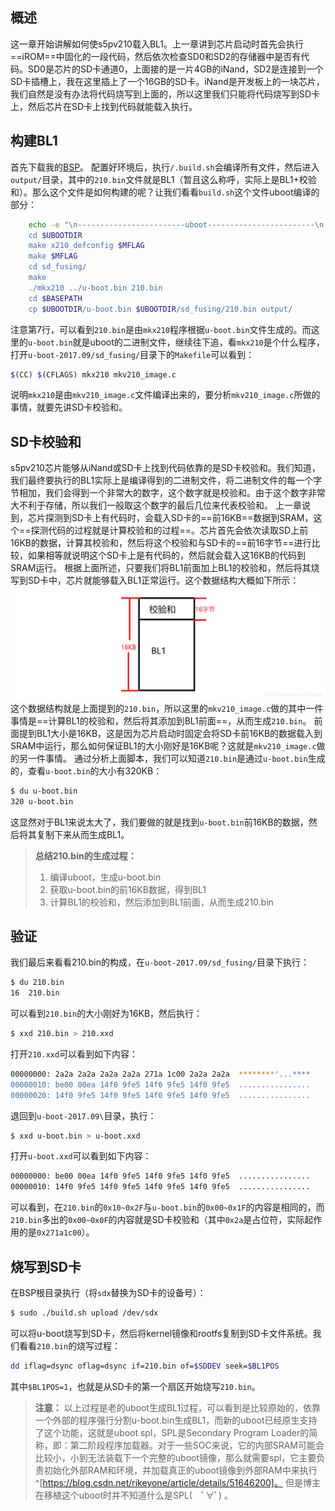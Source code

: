 ## 概述
这一章开始讲解如何使s5pv210载入BL1。上一章讲到芯片启动时首先会执行==iROM==中固化的一段代码，然后依次检查SD0和SD2的存储器中是否有代码。SD0是芯片的SD卡通道0，上面接的是一片4GB的iNand，SD2是连接到一个SD卡插槽上，我在这里插上了一个16GB的SD卡。iNand是开发板上的一块芯片，我们自然是没有办法将代码烧写到上面的，所以这里我们只能将代码烧写到SD卡上，然后芯片在SD卡上找到代码就能载入执行。

## 构建BL1
首先下载我的[BSP](https://github.com/colourfate/x210_bsp)。
配置好环境后，执行`/.build.sh`会编译所有文件，然后进入`output/`目录，其中的`210.bin`文件就是BL1（暂且这么称呼，实际上是BL1+校验和）。那么这个文件是如何构建的呢？让我们看看`build.sh`这个文件uboot编译的部分：
```bash
    echo -e "\n------------------------uboot------------------------\n
    cd $UBOOTDIR
    make x210_defconfig $MFLAG
    make $MFLAG
    cd sd_fusing/
    make
    ./mkx210 ../u-boot.bin 210.bin
    cd $BASEPATH
    cp $UBOOTDIR/u-boot.bin $UBOOTDIR/sd_fusing/210.bin output/
```
注意第7行，可以看到`210.bin`是由`mkx210`程序根据`u-boot.bin`文件生成的。而这里的`u-boot.bin`就是uboot的二进制文件，继续往下追，看`mkx210`是个什么程序，打开`u-boot-2017.09/sd_fusing/`目录下的`Makefile`可以看到：
```bash
$(CC) $(CFLAGS) mkx210 mkv210_image.c
```
说明`mkx210`是由`mkv210_image.c`文件编译出来的，要分析`mkv210_image.c`所做的事情，就要先讲SD卡校验和。

## SD卡校验和
s5pv210芯片能够从iNand或SD卡上找到代码依靠的是SD卡校验和。我们知道，我们最终要执行的BL1实际上是编译得到的二进制文件，将二进制文件的每一个字节相加，我们会得到一个非常大的数字，这个数字就是校验和。由于这个数字非常大不利于存储，所以我们一般取这个数字的最后几位来代表校验和。
上一章说到，芯片探测到SD卡上有代码时，会载入SD卡的==前16KB==数据到SRAM，这个==探测代码的过程就是计算校验和的过程==。芯片首先会依次读取SD上前16KB的数据，计算其校验和，然后将这个校验和与SD卡的==前16字节==进行比较，如果相等就说明这个SD卡上是有代码的，然后就会载入这16KB的代码到SRAM运行。
根据上面所述，只要我们将BL1前面加上BL1的校验和，然后将其烧写到SD卡中，芯片就能够载入BL1正常运行。这个数据结构大概如下所示：
![在这里插入图片描述](res/ARM+Linux嵌入式开发02：【uboot-2017移植】s5pv210载入BL1_1.png)
这个数据结构就是上面提到的`210.bin`，所以这里的`mkv210_image.c`做的其中一件事情是==计算BL1的校验和，然后将其添加到BL1前面==，从而生成`210.bin`。
前面提到BL1大小是16KB，这是因为芯片启动时固定会将SD卡前16KB的数据载入到SRAM中运行，那么如何保证BL1的大小刚好是16KB呢？这就是`mkv210_image.c`做的另一件事情。
通过分析上面脚本，我们可以知道`210.bin`是通过`u-boot.bin`生成的，查看`u-boot.bin`的大小有320KB：
```bash
$ du u-boot.bin 
320	u-boot.bin
```
这显然对于BL1来说太大了，我们要做的就是找到`u-boot.bin`前16KB的数据，然后将其复制下来从而生成BL1。
> **总结210.bin的生成过程：**
>  1. 编译uboot，生成u-boot.bin
>  2. 获取u-boot.bin的前16KB数据，得到BL1
>  3. 计算BL1的校验和，然后添加到BL1前面，从而生成210.bin

## 验证
我们最后来看看210.bin的构成，在`u-boot-2017.09/sd_fusing/`目录下执行：
```bash
$ du 210.bin 
16	210.bin
```
可以看到`210.bin`的大小刚好为16KB，然后执行：
```bash
$ xxd 210.bin > 210.xxd
```
打开`210.xxd`可以看到如下内容：
```bash
00000000: 2a2a 2a2a 2a2a 2a2a 271a 1c00 2a2a 2a2a  ********'...****
00000010: be00 00ea 14f0 9fe5 14f0 9fe5 14f0 9fe5  ................
00000020: 14f0 9fe5 14f0 9fe5 14f0 9fe5 14f0 9fe5  ................
```
退回到`u-boot-2017.09\`目录，执行：
```bash
$ xxd u-boot.bin > u-boot.xxd
```
打开`u-boot.xxd`可以看到如下内容：
```bash
00000000: be00 00ea 14f0 9fe5 14f0 9fe5 14f0 9fe5  ................
00000010: 14f0 9fe5 14f0 9fe5 14f0 9fe5 14f0 9fe5  ................
```
可以看到，在`210.bin`的`0x10~0x2F`与`u-boot.bin`的`0x00~0x1F`的内容是相同的，而`210.bin`多出的`0x00~0x0F`的内容就是SD卡校验和（其中`0x2a`是占位符，实际起作用的是`0x271a1c00`）。

## 烧写到SD卡
在BSP根目录执行（将`sdx`替换为SD卡的设备号）：
```bash
$ sudo ./build.sh upload /dev/sdx
```
可以将u-boot烧写到SD卡，然后将kernel镜像和rootfs复制到SD卡文件系统。我们看看`210.bin`的烧写过程：
```bash
dd iflag=dsync oflag=dsync if=210.bin of=$SDDEV seek=$BL1POS
```
其中`$BL1POS=1`，也就是从SD卡的第一个扇区开始烧写`210.bin`。

> **注意：**
> 以上过程是老的uboot生成BL1过程，可以看到是比较原始的，依靠一个外部的程序强行分割u-boot.bin生成BL1，而新的uboot已经原生支持了这个功能，这就是uboot spl，SPL是Secondary Program Loader的简称，即：第二阶段程序加载器。对于一些SOC来说，它的内部SRAM可能会比较小，小到无法装载下一个完整的uboot镜像，那么就需要spl，它主要负责初始化外部RAM和环境，并加载真正的uboot镜像到外部RAM中来执行^[https://blog.csdn.net/rikeyone/article/details/51646200]。
> 但是博主在移植这个uboot时并不知道什么是SPL(　ﾟ∀ﾟ) 。